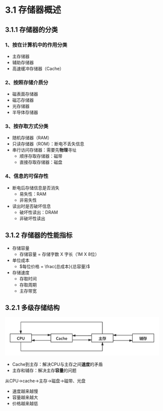 # 3.1 存储器概述

## 3.1.1 存储器的分类

### 1、按在计算机中的作用分类

* 主存储器
* 辅助存储器
* 高速缓冲存储器（Cache）

### 2、按照存储介质分

* 磁表面存储器
* 磁芯存储器
* 光存储器
* 半导体存储器

### 3、按存取方式分类

* 随机存储器（RAM）
* 只读存储器（ROM）：断电不丢失信息
* 串行访问存储器：需要先**物理**寻址
  * 顺序存取存储器：磁带
  * 直接存取存储器：磁盘

### 4、信息的可保存性

* 断电后存储信息是否消失
  * 易失性：RAM
  * 非易失性
* 读出时是否破坏信息
  * 破坏性读出：DRAM
  * 非破坏性读出

## 3.1.2 存储器的性能指标

* 存储容量
  * 存储容量 = 存储字数 X 字长（1M X 8位）
* 单位成本
  * $每位价格 = \frac{总成本}{总容量}$ 
* 存储速度
  * 存取时间
  * 存取周期
  * 主存带宽



## 3.2.1 多级存储结构

![](../.gitbook/assets/存储层次.png)

* Cache到主存：解决CPU与主存之间**速度**的矛盾
* 主存和辅存：解决主存**容量**的问题

从CPU→cache→主存→磁盘→磁带、光盘

* 速度越来越慢
* 容量越来越大
* 价格越来越低
